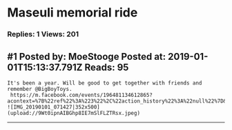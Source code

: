 # Maseuli memorial ride

### Replies: 1 Views: 201

## \#1 Posted by: MoeStooge Posted at: 2019-01-01T15:13:37.791Z Reads: 95

```
It's been a year. Will be good to get together with friends and remember @BigBoyToys. 
 https://m.facebook.com/events/196481134612865?acontext=%7B%22ref%22%3A%223%22%2C%22action_history%22%3A%22null%22%7D&aref=3
![IMG_20190101_071427|352x500](upload://9Wt0ipnAIBGhp8IE7mSlFLZTRsx.jpeg)
```

---
